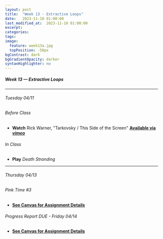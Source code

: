 ```yaml
---
layout: post
title:  "Week 13 - Extractive Loops"
date:   2023-11-10 01:00:00
last_modified_at:  2023-11-10 01:00:00
excerpt: 
categories: 
tags: 
image:
  feature: week13a.jpg
  topPosition: -50px
bgContrast: dark
bgGradientOpacity: darker
syntaxHighlighter: no
---
```

##### **Week 13 — Extractive Loops**

---

###### Tuesday 04/11

###### *Before Class*
- **Watch** Rick Warner, "Tarkovsky / This Side of the Screen" [**Available via *vimeo***](https://vimeo.com/205626288)

###### *In Class*
- **Play** *Death Stranding*

---

###### Thursday 04/13 

###### *Pink Time #3*
- [**See Canvas for Assignment Details**](https://uncch.instructure.com/courses/17305/assignments/194379)

###### *Progress Report DUE - Friday 04/14*
- [**See Canvas for Assignment Details**](https://uncch.instructure.com/courses/17305/assignments/190454)
